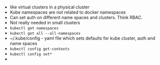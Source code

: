 * like virtual clusters in a physical cluster
* Kube namespaces are not related to docker namespaces
* Can set auth on different name spaces and clusters. Think RBAC.
* Not really needed in small clusters
* ```kubectl get namespaces```
* ```kubectl get all --all-namespaces```
* ~/.kube/config - yaml file which sets defaults for kube cluster, auth and name spaces
* ```kubectl config get-contexts```
* ```kubectl config set*```
* 